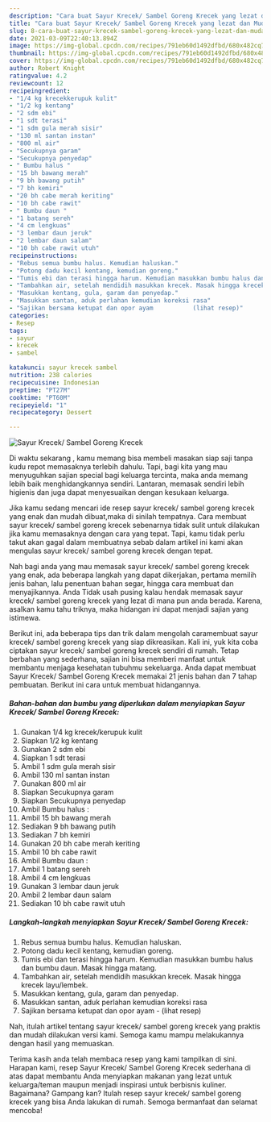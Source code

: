 ```yaml
---
description: "Cara buat Sayur Krecek/ Sambel Goreng Krecek yang lezat dan Mudah Dibuat"
title: "Cara buat Sayur Krecek/ Sambel Goreng Krecek yang lezat dan Mudah Dibuat"
slug: 8-cara-buat-sayur-krecek-sambel-goreng-krecek-yang-lezat-dan-mudah-dibuat
date: 2021-03-09T22:40:13.894Z
image: https://img-global.cpcdn.com/recipes/791eb60d1492dfbd/680x482cq70/sayur-krecek-sambel-goreng-krecek-foto-resep-utama.jpg
thumbnail: https://img-global.cpcdn.com/recipes/791eb60d1492dfbd/680x482cq70/sayur-krecek-sambel-goreng-krecek-foto-resep-utama.jpg
cover: https://img-global.cpcdn.com/recipes/791eb60d1492dfbd/680x482cq70/sayur-krecek-sambel-goreng-krecek-foto-resep-utama.jpg
author: Robert Knight
ratingvalue: 4.2
reviewcount: 12
recipeingredient:
- "1/4 kg krecekkerupuk kulit"
- "1/2 kg kentang"
- "2 sdm ebi"
- "1 sdt terasi"
- "1 sdm gula merah sisir"
- "130 ml santan instan"
- "800 ml air"
- "Secukupnya garam"
- "Secukupnya penyedap"
- " Bumbu halus "
- "15 bh bawang merah"
- "9 bh bawang putih"
- "7 bh kemiri"
- "20 bh cabe merah keriting"
- "10 bh cabe rawit"
- " Bumbu daun "
- "1 batang sereh"
- "4 cm lengkuas"
- "3 lembar daun jeruk"
- "2 lembar daun salam"
- "10 bh cabe rawit utuh"
recipeinstructions:
- "Rebus semua bumbu halus. Kemudian haluskan."
- "Potong dadu kecil kentang, kemudian goreng."
- "Tumis ebi dan terasi hingga harum. Kemudian masukkan bumbu halus dan bumbu daun. Masak hingga matang."
- "Tambahkan air, setelah mendidih masukkan krecek. Masak hingga krecek layu/lembek."
- "Masukkan kentang, gula, garam dan penyedap."
- "Masukkan santan, aduk perlahan kemudian koreksi rasa"
- "Sajikan bersama ketupat dan opor ayam           (lihat resep)"
categories:
- Resep
tags:
- sayur
- krecek
- sambel

katakunci: sayur krecek sambel 
nutrition: 238 calories
recipecuisine: Indonesian
preptime: "PT27M"
cooktime: "PT60M"
recipeyield: "1"
recipecategory: Dessert

---
```



![Sayur Krecek/ Sambel Goreng Krecek](https://img-global.cpcdn.com/recipes/791eb60d1492dfbd/680x482cq70/sayur-krecek-sambel-goreng-krecek-foto-resep-utama.jpg)

Di waktu  sekarang , kamu memang bisa membeli masakan siap saji tanpa kudu repot memasaknya terlebih dahulu. Tapi, bagi kita yang mau menyuguhkan sajian special bagi keluarga tercinta, maka anda memang lebih baik menghidangkannya sendiri. Lantaran, memasak sendiri lebih higienis dan juga dapat menyesuaikan dengan kesukaan keluarga.

Jika kamu sedang mencari ide resep sayur krecek/ sambel goreng krecek yang enak dan mudah dibuat,maka di sinilah tempatnya. Cara membuat sayur krecek/ sambel goreng krecek  sebenarnya tidak sulit untuk dilakukan jika kamu memasaknya dengan cara yang tepat. Tapi, kamu tidak perlu takut akan gagal dalam membuatnya 
sebab dalam artikel ini kami akan mengulas sayur krecek/ sambel goreng krecek dengan tepat.  



Nah bagi anda yang mau memasak sayur krecek/ sambel goreng krecek yang enak, ada beberapa langkah yang dapat dikerjakan, pertama memilih jenis bahan, lalu penentuan bahan segar, hingga cara membuat dan menyajikannya. Anda Tidak usah pusing kalau hendak memasak sayur krecek/ sambel goreng krecek yang lezat di mana pun anda berada. Karena, asalkan kamu  tahu triknya, maka hidangan ini dapat menjadi sajian yang istimewa.

Berikut ini, ada beberapa tips dan trik dalam mengolah caramembuat sayur krecek/ sambel goreng krecek yang siap dikreasikan. Kali ini, yuk kita coba ciptakan sayur krecek/ sambel goreng krecek sendiri di rumah. Tetap berbahan yang sederhana, sajian ini bisa memberi manfaat untuk membantu menjaga kesehatan tubuhmu sekeluarga. Anda dapat membuat Sayur Krecek/ Sambel Goreng Krecek memakai 21 jenis bahan dan 7 tahap pembuatan. Berikut ini cara untuk membuat hidangannya.

<!--inarticleads1-->

##### Bahan-bahan dan bumbu yang diperlukan dalam menyiapkan Sayur Krecek/ Sambel Goreng Krecek:

1. Gunakan 1/4 kg krecek/kerupuk kulit
1. Siapkan 1/2 kg kentang
1. Gunakan 2 sdm ebi
1. Siapkan 1 sdt terasi
1. Ambil 1 sdm gula merah sisir
1. Ambil 130 ml santan instan
1. Gunakan 800 ml air
1. Siapkan Secukupnya garam
1. Siapkan Secukupnya penyedap
1. Ambil  Bumbu halus :
1. Ambil 15 bh bawang merah
1. Sediakan 9 bh bawang putih
1. Sediakan 7 bh kemiri
1. Gunakan 20 bh cabe merah keriting
1. Ambil 10 bh cabe rawit
1. Ambil  Bumbu daun :
1. Ambil 1 batang sereh
1. Ambil 4 cm lengkuas
1. Gunakan 3 lembar daun jeruk
1. Ambil 2 lembar daun salam
1. Sediakan 10 bh cabe rawit utuh




<!--inarticleads2-->

##### Langkah-langkah menyiapkan Sayur Krecek/ Sambel Goreng Krecek:

1. Rebus semua bumbu halus. Kemudian haluskan.
1. Potong dadu kecil kentang, kemudian goreng.
1. Tumis ebi dan terasi hingga harum. Kemudian masukkan bumbu halus dan bumbu daun. Masak hingga matang.
1. Tambahkan air, setelah mendidih masukkan krecek. Masak hingga krecek layu/lembek.
1. Masukkan kentang, gula, garam dan penyedap.
1. Masukkan santan, aduk perlahan kemudian koreksi rasa
1. Sajikan bersama ketupat dan opor ayam -           (lihat resep)




Nah, itulah artikel tentang  sayur krecek/ sambel goreng krecek  yang praktis dan mudah dilakukan versi kami. Semoga kamu mampu melakukannya dengan hasil yang memuaskan. 

Terima kasih anda telah membaca resep yang kami tampilkan di sini. Harapan kami, resep  Sayur Krecek/ Sambel Goreng Krecek sederhana di atas dapat membantu Anda menyiapkan makanan yang lezat untuk keluarga/teman maupun menjadi inspirasi untuk berbisnis kuliner. Bagaimana? Gampang kan? Itulah resep sayur krecek/ sambel goreng krecek yang bisa Anda lakukan di rumah. Semoga bermanfaat dan selamat mencoba!

